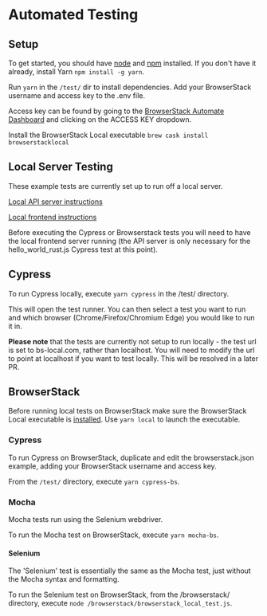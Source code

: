 # Automated Testing

## Setup

To get started, you should have [node](https://nodejs.org/en/) and [npm](https://www.npmjs.com/get-npm) installed. If you don't have it already, install Yarn `npm install -g yarn`.

Run `yarn` in the `/test/` dir to install dependencies.
Add your BrowserStack username and access key to the .env file.

Access key can be found by going to the [BrowserStack Automate Dashboard](https://automate.browserstack.com/dashboard/v2/) and clicking on the ACCESS KEY dropdown.

Install the BrowserStack Local executable `brew cask install browserstacklocal`

## Local Server Testing

These example tests are currently set up to run off a local server.

[Local API server instructions](../hello-world/README.md)

[Local frontend instructions](../frontend)

Before executing the Cypress or Browserstack tests you will need to have the local frontend server running (the API server is only necessary for the hello_world_rust.js Cypress test at this point).

## Cypress

To run Cypress locally, execute `yarn cypress` in the /test/ directory.

This will open the test runner. You can then select a test you want to run and which browser (Chrome/Firefox/Chromium Edge) you would like to run it in.

**Please note** that the tests are currently not setup to run locally - the test url is set to bs-local.com, rather than localhost. You will need to modify the url to point at localhost if you want to test locally. This will be resolved in a later PR.

## BrowserStack

Before running local tests on BrowserStack make sure the BrowserStack Local executable is [installed](#setup).
Use `yarn local` to launch the executable.

### Cypress

To run Cypress on BrowserStack, duplicate and edit the browserstack.json example, adding your BrowserStack username and access key.

From the `/test/` directory, execute `yarn cypress-bs`.

### Mocha

Mocha tests run using the Selenium webdriver.

To run the Mocha test on BrowserStack, execute `yarn mocha-bs`.

#### Selenium

The 'Selenium' test is essentially the same as the Mocha test, just without the Mocha syntax and formatting.

To run the Selenium test on BrowserStack, from the /browserstack/ directory, execute `node /browserstack/browserstack_local_test.js`.
